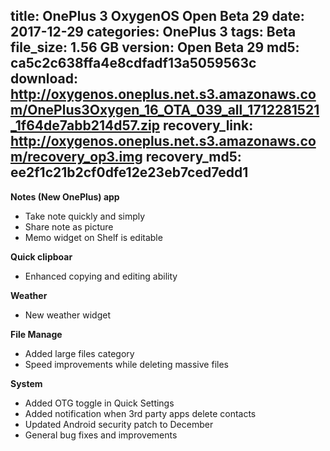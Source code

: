 title: OnePlus 3 OxygenOS Open Beta 29
date: 2017-12-29
categories: OnePlus 3
tags: Beta
file_size: 1.56 GB
version: Open Beta 29
md5: ca5c2c638ffa4e8cdfadf13a5059563c
download: http://oxygenos.oneplus.net.s3.amazonaws.com/OnePlus3Oxygen_16_OTA_039_all_1712281521_1f64de7abb214d57.zip
recovery_link: http://oxygenos.oneplus.net.s3.amazonaws.com/recovery_op3.img
recovery_md5: ee2f1c21b2cf0dfe12e23eb7ced7edd1
---
**Notes (New OnePlus) app**
* Take note quickly and simply
* Share note as picture
* Memo widget on Shelf is editable
 
**Quick clipboar**
* Enhanced copying and editing ability
 
**Weather**
* New weather widget
 
**File Manage**
* Added large files category
* Speed improvements while deleting massive files
 
**System**
* Added OTG toggle in Quick Settings
* Added notification when 3rd party apps delete contacts
* Updated Android security patch to December
* General bug fixes and improvements
